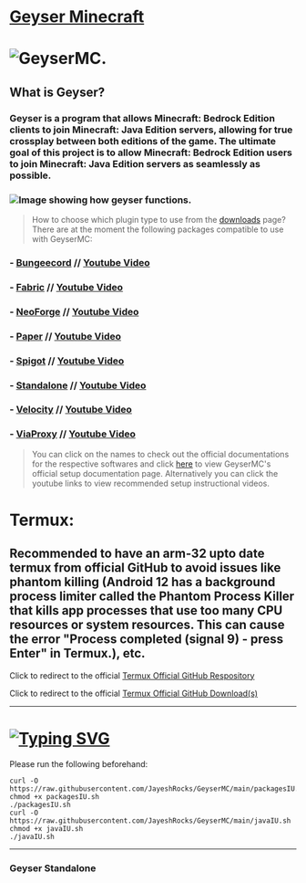 # [Geyser Minecraft](https://geysermc.org/)

# ![GeyserMC.](https://geysermc.org/img/geyser.png)

## What is Geyser?

### Geyser is a program that allows Minecraft: Bedrock Edition clients to join Minecraft: Java Edition servers, allowing for true crossplay between both editions of the game. The ultimate goal of this project is to allow Minecraft: Bedrock Edition users to join Minecraft: Java Edition servers as seamlessly as possible.

### ![Image showing how geyser functions.](https://geysermc.org/img/crossplat1.png)

> How to choose which plugin type to use from the [downloads](https://geysermc.org/download) page?
> There are at the moment the following packages compatible to use with GeyserMC:

### - [Bungeecord](https://www.spigotmc.org/wiki/about-bungeecord/) // [Youtube Video](https://www.youtube.com/watch?v=zbhZUhdLs44&pp=ygUQc2V0dXAgYnVuZ2VlY29yZA%3D%3D)

### - [Fabric](https://fabricmc.net/#:~:text=Fabric%20Loader%20A%20flexible%20platform,easily%20develop%20and%20debug%20mods.) // [Youtube Video](https://www.youtube.com/watch?v=DvmNAyuJ9WI&pp=ygUMc2V0dXAgZmFicmlj)

### - [NeoForge](https://www.curseforge.com/minecraft/modpacks/neo-force) // [Youtube Video](https://www.youtube.com/watch?v=ibZGQMoq6-8&pp=ygUOc2V0dXAgbmVvZm9yZ2U%3D)

### - [Paper](https://docs.papermc.io/paper) // [Youtube Video](https://www.youtube.com/watch?v=BQX3oHjkwBw&pp=ygUNc2V0dXAgcGFwZXJtYw%3D%3D)

### - [Spigot](https://www.spigotmc.org/) // [Youtube Video](https://www.youtube.com/watch?v=RgutSM9wwW0&pp=ygUMc2V0dXAgc3BpZ290)

### - [Standalone](https://wiki.geysermc.org/geyser/setup/) // [Youtube Video](https://youtu.be/jQ2rv7asgwQ?si=qLzTaaBRS-6ANRM6)

### - [Velocity](https://docs.papermc.io/velocity) // [Youtube Video](https://www.youtube.com/watch?v=AC0GNcmWd7Y&pp=ygURc2V0dXAgdmVsb2NpdHkgbWM%3D)

### - [ViaProxy](https://github.com/ViaVersion/ViaProxy/blob/main/README.md) // [Youtube Video](https://www.youtube.com/watch?v=FBzGqDFgxXQ&pp=ygURc2V0dXAgdmlhcHJveHkgbWM%3D)

> You can click on the names to check out the official documentations for the respective softwares and click [here](https://wiki.geysermc.org/geyser/setup/) to view GeyserMC's official setup documentation page.
> Alternatively you can click the youtube links to view recommended setup instructional videos.

# Termux:

## Recommended to have an arm-32 upto date termux from official GitHub to avoid issues like phantom killing (Android 12 has a background process limiter called the Phantom Process Killer that kills app processes that use too many CPU resources or system resources. This can cause the error "Process completed (signal 9) - press Enter" in Termux.), etc.

Click to redirect to the official [Termux Official GitHub Respository](https://github.com/termux)

Click to redirect to the official [Termux Official GitHub Download(s)](https://github.com/termux/termux-app/releases)

---

# [![Typing SVG](https://readme-typing-svg.demolab.com/?lines=Setup+and+Usage)](https://git.io/typing-svg)
Please run the following beforehand:
```
curl -O https://raw.githubusercontent.com/JayeshRocks/GeyserMC/main/packagesIU.sh
chmod +x packagesIU.sh
./packagesIU.sh
curl -O https://raw.githubusercontent.com/JayeshRocks/GeyserMC/main/javaIU.sh
chmod +x javaIU.sh
./javaIU.sh
```

---

### Geyser Standalone

```

```